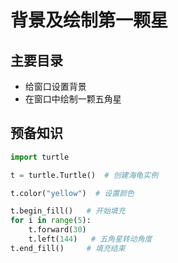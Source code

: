 # 背景及绘制第一颗星 

## 主要目录

* 给窗口设置背景
* 在窗口中绘制一颗五角星

## 预备知识

```python
import turtle

t = turtle.Turtle()  # 创建海龟实例

t.color("yellow")  # 设置颜色

t.begin_fill()   # 开始填充
for i in range(5):
    t.forward(30)
    t.left(144)   # 五角星转动角度
t.end_fill()     # 填充结束

```



